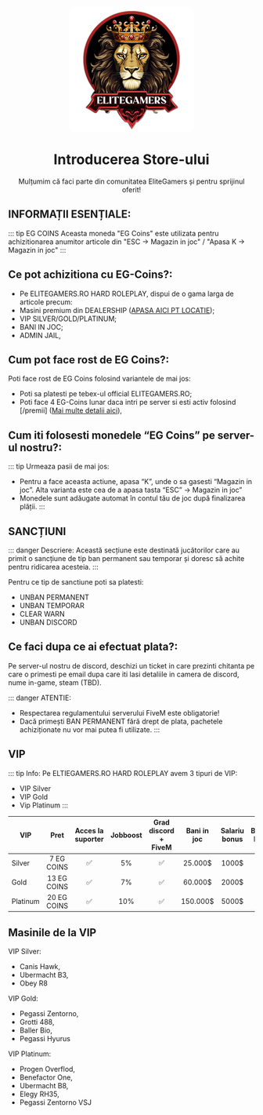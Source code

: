 <img src="../public/elitegamers.png" alt="pozaRegulament" width="256" height="256" style="display: block; margin: 0px auto; border-radius: 1%; border-radius: 5%;">

# <center>**Introducerea Store-ului**</center>


 <center>Mulțumim că faci parte din comunitatea EliteGamers și pentru sprijinul oferit!</center> 

##  INFORMAȚII ESENȚIALE:

::: tip EG COINS
Aceasta moneda "EG Coins" este utilizata pentru achizitionarea anumitor articole din "ESC -> Magazin in joc" / "Apasa K -> Magazin in joc"
:::

## Ce pot achizitiona cu EG-Coins?:
 - Pe ELITEGAMERS.RO HARD ROLEPLAY, dispui de o gama larga de articole precum:
 - Masini premium din DEALERSHIP ([APASA AICI PT LOCATIE](../public/store/dealership.png));
 - VIP SILVER/GOLD/PLATINUM;
 - BANI IN JOC;
 - ADMIN JAIL,

 ## Cum pot face rost de EG Coins?:
 Poti face rost de EG Coins folosind variantele de mai jos:
 - Poti sa platesti pe tebex-ul official ELITEGAMERS.RO;
 - Poti face 4 EG-Coins lunar daca intri pe server si esti activ folosind [/premii] ([Mai multe detalii aici](https://wiki.elitegamers.ro/general/rewards.html)),

## Cum iti folosesti monedele “EG Coins” pe server-ul nostru?: 
::: tip Urmeaza pasii de mai jos:
- Pentru a face aceasta actiune, apasa “K”, unde o sa gasesti “Magazin in joc”. Alta varianta este cea de a apasa tasta “ESC” -> Magazin in joc” 
- Monedele sunt adăugate automat în contul tău de joc după finalizarea plății.
:::

##  SANCȚIUNI
::: danger Descriere:
Această secțiune este destinată jucătorilor care au primit o sancțiune de tip ban permanent sau temporar și doresc să achite pentru ridicarea acesteia.
::: 

Pentru ce tip de sanctiune poti sa platesti:
-  UNBAN PERMANENT
-  UNBAN TEMPORAR
-  CLEAR WARN
-  UNBAN DISCORD

## Ce faci dupa ce ai efectuat plata?:  
 Pe server-ul nostru de discord, deschizi un ticket in care prezinti chitanta pe care o primesti pe email dupa care iti lasi detaliile in camera de discord, nume in-game, steam (TBD). 
 

::: danger ATENTIE:
- Respectarea regulamentului serverului FiveM este obligatorie!
- Dacă primești BAN PERMANENT fără drept de plata, pachetele achiziționate nu vor mai putea fi utilizate.
:::

## VIP
::: tip Info:
 Pe ELTIEGAMERS.RO HARD ROLEPLAY avem 3 tipuri de VIP:
 - VIP Silver
 - VIP Gold
 - Vip Platinum
 :::


| VIP           | Pret             | Acces la suporter | Jobboost | Grad discord + FiveM | Bani in joc | Salariu bonus | BattlePass Premium | Priority Queue |
| ------------- | :-----------:    | :----:            | :----: | :----: | :----:   | :----: | :----: | :----: 
| Silver        | 7 EG COINS       |  ✅               | 5%  |  ✅      | 25.000$  | 1000$ | ❌ | Tier 1 |
| Gold          |   13 EG COINS    |  ✅               | 7%  |  ✅      | 60.000$  | 2000$ | ✅ | Tier 2 |
| Platinum      |   20 EG COINS    |  ✅               | 10% |  ✅      | 150.000$ | 5000$ | ✅ | Tier 3 |

## Masinile de la VIP

VIP Silver: 
- Canis Hawk, 
- Ubermacht B3, 
- Obey R8

VIP Gold:
- Pegassi Zentorno, 
- Grotti 488, 
- Baller Bio, 
- Pegassi Hyurus

VIP Platinum:
- Progen Overflod, 
- Benefactor One, 
- Ubermacht B8, 
- Elegy RH35, 
- Pegassi Zentorno VSJ 